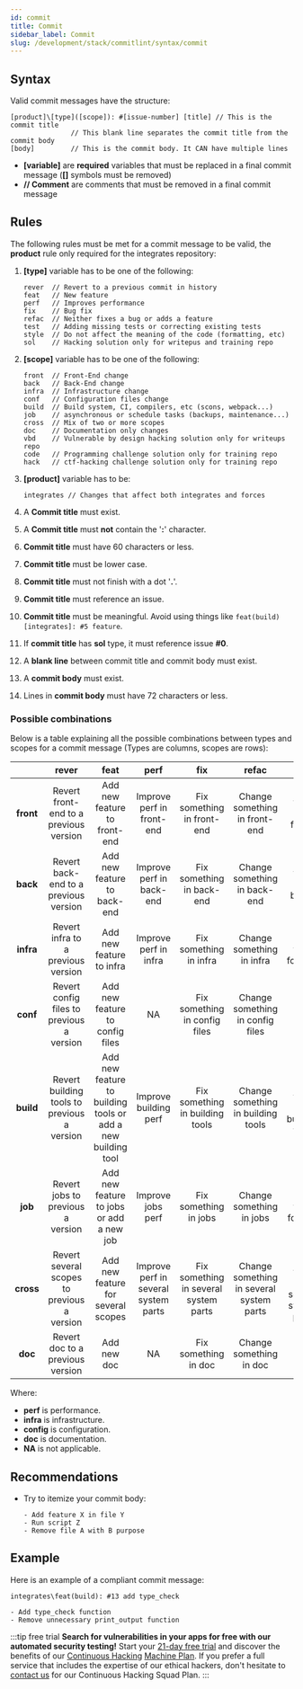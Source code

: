 ```yaml
---
id: commit
title: Commit
sidebar_label: Commit
slug: /development/stack/commitlint/syntax/commit
---
```


## Syntax

Valid commit messages
have the structure:

```markup
[product]\[type]([scope]): #[issue-number] [title] // This is the commit title
               // This blank line separates the commit title from the commit body
[body]         // This is the commit body. It CAN have multiple lines
```

- **[variable]** are **required** variables
  that must be replaced
  in a final commit message
  (**[]** symbols must be removed)
- **// Comment** are comments
  that must be removed
  in a final commit message

## Rules

The following rules must be met
for a commit message to be valid,
the **product** rule only required
for the integrates repository:

1. **[type]** variable has to be
   one of the following:

   ```markup
   rever  // Revert to a previous commit in history
   feat   // New feature
   perf   // Improves performance
   fix    // Bug fix
   refac  // Neither fixes a bug or adds a feature
   test   // Adding missing tests or correcting existing tests
   style  // Do not affect the meaning of the code (formatting, etc)
   sol    // Hacking solution only for writepus and training repo
   ```

1. **[scope]** variable has to be
   one of the following:

   ```markup
   front  // Front-End change
   back   // Back-End change
   infra  // Infrastructure change
   conf   // Configuration files change
   build  // Build system, CI, compilers, etc (scons, webpack...)
   job    // asynchronous or schedule tasks (backups, maintenance...)
   cross  // Mix of two or more scopes
   doc    // Documentation only changes
   vbd    // Vulnerable by design hacking solution only for writeups repo
   code   // Programming challenge solution only for training repo
   hack   // ctf-hacking challenge solution only for training repo
   ```

1. **[product]** variable has to be:

   ```markup
   integrates // Changes that affect both integrates and forces
   ```

1. A **Commit title**
   must exist.

1. A **Commit title**
   must **not** contain
   the '**:**' character.

1. **Commit title**
   must have 60 characters
   or less.

1. **Commit title**
   must be lower case.

1. **Commit title**
   must not finish
   with a dot '**.**'.

1. **Commit title**
   must reference
   an issue.

1. **Commit title**
   must be meaningful.
   Avoid using things like
   `feat(build)[integrates]: #5 feature`.

1. If **commit title**
   has **sol** type,
   it must reference
   issue **#0**.

1. A **blank line**
   between commit title
   and commit body
   must exist.

1. A **commit body**
   must exist.

1. Lines in **commit body**
   must have 72 characters
   or less.

### Possible combinations

Below is a table explaining
all the possible combinations
between types and scopes
for a commit message
(Types are columns, scopes are rows):

|           |                  **rever**                  |                           **feat**                           |               **perf**               |                **fix**                |                **refac**                 |              **test**              |                 **style**                 |
| :-------: | :-----------------------------------------: | :----------------------------------------------------------: | :----------------------------------: | :-----------------------------------: | :--------------------------------------: | :--------------------------------: | :---------------------------------------: |
| **front** |   Revert front-end to a previous version    |                 Add new feature to front-end                 |      Improve perf in front-end       |      Fix something in front-end       |      Change something in front-end       |      Add tests for front-end       |        Change front-end code style        |
| **back**  |    Revert back-end to a previous version    |                 Add new feature to back-end                  |       Improve perf in back-end       |       Fix something in back-end       |       Change something in back-end       |       Add tests for back-end       |        Change back-end code style         |
| **infra** |     Revert infra to a previous version      |                   Add new feature to infra                   |        Improve perf in infra         |        Fix something in infra         |        Change something in infra         |        Add tests for infra         |          Change infra code style          |
| **conf**  |  Revert config files to previous a version  |               Add new feature to config files                |                  NA                  |     Fix something in config files     |     Change something in config files     |                 NA                 |      Change config files code style       |
| **build** | Revert building tools to previous a version | Add new feature to building tools or add a new building tool |        Improve building perf         |    Fix something in building tools    |    Change something in building tools    |    Add tests for building tools    |     Change building tools code style      |
|  **job**  |      Revert jobs to previous a version      |           Add new feature to jobs or add a new job           |          Improve jobs perf           |         Fix something in jobs         |         Change something in jobs         |         Add tests for jobs         |          Change jobs code style           |
| **cross** | Revert several scopes to previous a version |              Add new feature for several scopes              | Improve perf in several system parts | Fix something in several system parts | Change something in several system parts | Add tests for several system parts | Change code style in several system parts |
|  **doc**  |      Revert doc to a previous version       |                         Add new doc                          |                  NA                  |         Fix something in doc          |         Change something in doc          |                 NA                 |             Change doc style              |

Where:

- **perf** is performance.
- **infra** is infrastructure.
- **config** is configuration.
- **doc** is documentation.
- **NA** is not applicable.

## Recommendations

- Try to itemize your commit body:

  ```text
  - Add feature X in file Y
  - Run script Z
  - Remove file A with B purpose
  ```

## Example

Here is an example
of a compliant commit message:

```markup
integrates\feat(build): #13 add type_check

- Add type_check function
- Remove unnecessary print_output function
```

:::tip free trial
**Search for vulnerabilities in your apps for free
with our automated security testing!**
Start your [21-day free trial](https://app.fluidattacks.com/SignUp)
and discover the benefits of our [Continuous Hacking](https://fluidattacks.com/services/continuous-hacking/)
[Machine Plan](https://fluidattacks.com/plans/).
If you prefer a full service
that includes the expertise of our ethical hackers,
don't hesitate to [contact us](https://fluidattacks.com/contact-us/)
for our Continuous Hacking Squad Plan.
:::
